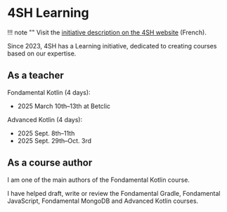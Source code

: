 # 4SH Learning

!!! note ""
	Visit the [initiative description on the 4SH website](https://www.4sh.fr/learning/formations/) (French).

Since 2023, 4SH has a Learning initiative, dedicated to creating courses based on our expertise.

## As a teacher

Fondamental Kotlin (4 days):

- 2025 March 10th–13th at Betclic

Advanced Kotlin (4 days):

- 2025 Sept. 8th–11th
- 2025 Sept. 29th–Oct. 3rd

## As a course author

I am one of the main authors of the Fondamental Kotlin course.

I have helped draft, write or review the Fondamental Gradle, Fondamental JavaScript, Fondamental MongoDB and Advanced Kotlin courses.
